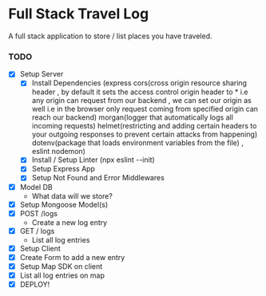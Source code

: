 # Full Stack Travel Log

A full stack application to store / list places you have traveled.

### TODO

* [x] Setup Server 
  * [x] Install Dependencies (express 
  cors(cross origin resource sharing header  , by default it sets the access control origin header to * i.e any origin can request from our backend , we can set our origin as well i.e in the browser only request coming from specified origin can reach our backend) 
  morgan(logger that automatically logs all incoming requests) 
  helmet(restricting and adding certain headers to your outgoing responses to prevent certain attacks from happening)
  dotenv(package that loads environment variables from the file)
   , eslint nodemon)
  * [x] Install / Setup Linter (npx eslint --init)
  * [x] Setup Express App
  * [x] Setup Not Found and Error Middlewares
* [x] Model DB
  * What data will we store?
* [x] Setup Mongoose Model(s)
* [x] POST /logs
  * Create a new log entry
* [x] GET / logs
  * List all log entries
* [x] Setup Client
* [x] Create Form to add a new entry
* [x] Setup Map SDK on client
* [x] List all log entries on map
* [x] DEPLOY!
